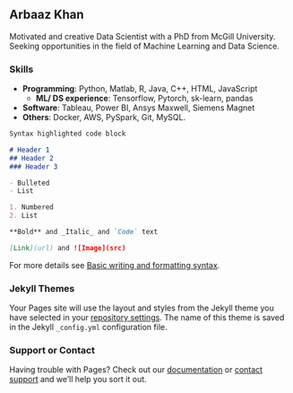## Arbaaz Khan

Motivated and creative Data Scientist with a PhD from McGill University. Seeking opportunities in the field of Machine Learning and Data Science.

### Skills

- **Programming**: Python, Matlab, R, Java, C++, HTML, JavaScript
  - **ML/ DS experience**: Tensorflow, Pytorch, sk-learn, pandas
- **Software**: Tableau, Power BI, Ansys Maxwell, Siemens Magnet
- **Others**: Docker, AWS, PySpark, Git, MySQL.


```markdown
Syntax highlighted code block

# Header 1
## Header 2
### Header 3

- Bulleted
- List

1. Numbered
2. List

**Bold** and _Italic_ and `Code` text

[Link](url) and ![Image](src)
```

For more details see [Basic writing and formatting syntax](https://docs.github.com/en/github/writing-on-github/getting-started-with-writing-and-formatting-on-github/basic-writing-and-formatting-syntax).

### Jekyll Themes

Your Pages site will use the layout and styles from the Jekyll theme you have selected in your [repository settings](https://github.com/arbi11/arbi11.github.io/settings/pages). The name of this theme is saved in the Jekyll `_config.yml` configuration file.

### Support or Contact

Having trouble with Pages? Check out our [documentation](https://docs.github.com/categories/github-pages-basics/) or [contact support](https://support.github.com/contact) and we’ll help you sort it out.
